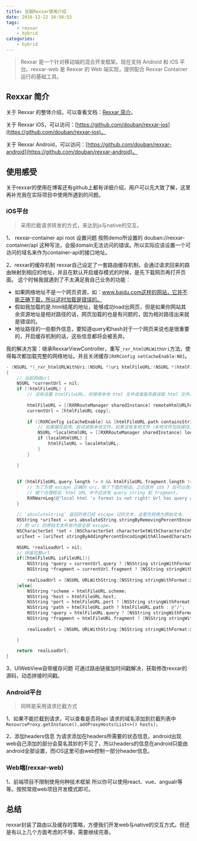 ```yaml
---
title: 豆瓣Rexxar使用介绍
date: 2016-12-22 16:58:53
tags: 
	- rexxar
	- hybrid
categories:
	- hybrid
---
```


> Rexxar 是一个针对移动端的混合开发框架。现在支持 Android 和 iOS 平台。rexxar-web 是 Rexxar 的 Web 端实现，提供配合 Rexxar Container 运行的基础工具。

<!--more-->

## Rexxar 简介

关于 Rexxar 的整体介绍，可以查看文档：[Rexxar 简介](http://lincode.github.io/Rexxar-OpenSource)。

关于 Rexxar iOS，可以访问：[https://github.com/douban/rexxar-ios](https://github.com/douban/rexxar-ios)。

关于 Rexxar Android，可以访问：[https://github.com/douban/rexxar-android](https://github.com/douban/rexxar-android)。

## 使用感受

关于rexxar的使用在博客还有github上都有详细介绍，用户可以先大致了解，这里再补充我在实际项目中使用所遇到的问题。

### iOS平台

> 采用拦截请求转发的方式，来达到js与native的交互。

1、 rexxar-container api root 设置问题
按照demo所设置的 douban://rexxar-container/api 这种写法，会报domain无法访问的错误。所以实际应该设置一个可访问的域名来作为container-api的接口地址。

2、rexxar的缓存机制
rexxar自己设定了一套路由缓存机制，会通过请求回来的路由映射到相应的地址，并且在默认开启缓存模式的时候，是先下载网页再打开页面。
这个时候我就遇到了不太满足我自己业务的功能：
* 如果网络地址不是一个网页资源，如：www.baidu.com这样的网站，它并不能正确下载，所以这时加载是错误的。
* 假如我加载的是.html结尾的地址，能够成功load出网页，但是如果你网站其余资源地址是相对路径的话，网页加载的也是有问题的，因为相对路径出来就是错误的。
* 地址路径的一些额外信息，要知道query和hash对于一个网页来说也是很重要的，开启缓存机制的话，这些信息都将会被丢弃。

我的解决方案：继承RexxarViewController，重写`_rxr_htmlURLWithUri`方法，使得每次都加载完整的网络地址。并且关闭缓存`[RXRConfig setCacheEnable:NO]`。

```ObjectiveC
- (NSURL *)_rxr_htmlURLWithUri:(NSURL *)uri htmlFileURL:(NSURL *)htmlFileURL
{
    // 当前网络url
    NSURL *currentUrl = nil;
    if (!htmlFileURL) {
        // 没有设置 htmlFileURL，则使用本地 html 文件或者服务器读取 html 文件。
        
        htmlFileURL = [[RXRRouteManager sharedInstance] remoteHtmlURLForURI:self.uri];
        currentUrl = [htmlFileURL copy];
        
        if ([RXRConfig isCacheEnable] && [htmlFileURL.path containsString: @".html"]) {
            // 如果缓存启用，尝试读取本地文件。如果没有本地文件（本地文件包括缓存，和资源文件夹），则从服务器读取。
            NSURL *localHtmlURL = [[RXRRouteManager sharedInstance] localHtmlURLForURI:self.uri];
            if (localHtmlURL) {
                htmlFileURL = localHtmlURL;
            }
        }
        
    }
    
    
    if (htmlFileURL.query.length != 0 && htmlFileURL.fragment.length != 0) {
        // 为了方便 escape 正确的 uri，做了下面的假设。之后放弃 iOS 7 后可以改用 `queryItem` 来实现。
        // 做个合理假设：html URL 中不应该有 query string 和 fragment。
        RXRWarnLog(@"local html 's format is not right! Url has query and fragment.");
    }
    
    // `absoluteString` 返回的是已经 escape 过的文本，这里先转换为原始文本。
    NSString *uriText = uri.absoluteString.stringByRemovingPercentEncoding;
    // 把 uri 的原始文本所有内容全部 escape。
    NSCharacterSet *set = [NSCharacterSet characterSetWithCharactersInString:@""];
    uriText = [uriText stringByAddingPercentEncodingWithAllowedCharacters:set];
    
    NSURL *realLoadUrl = nil;
    // 拼接完整url
    if([htmlFileURL isFileURL]){
        NSString *query = currentUrl.query ? [NSString stringWithFormat:@"?%@&uri=%@",currentUrl.query, uriText] : [NSString stringWithFormat:@"?uri=%@", uriText];
        NSString *fragment = currentUrl.fragment ? [NSString stringWithFormat:@"#%@",currentUrl.fragment] : @"";
        
        realLoadUrl = [NSURL URLWithString:[NSString stringWithFormat:@"%@%@%@",htmlFileURL.absoluteString, query, fragment]];
    }else{
        NSString *scheme = htmlFileURL.scheme;
        NSString *host = htmlFileURL.host;
        NSString *port = htmlFileURL.port ? [NSString stringWithFormat:@":%@",htmlFileURL.port] : @"";
        NSString *path = htmlFileURL.path ? htmlFileURL.path : @"/";
        NSString *query = htmlFileURL.query ? [NSString stringWithFormat:@"?%@&uri=%@",htmlFileURL.query, uriText] : [NSString stringWithFormat:@"?uri=%@", uriText];
        NSString *fragment = htmlFileURL.fragment ? [NSString stringWithFormat:@"#%@",htmlFileURL.fragment] : @"";
        
        realLoadUrl = [NSURL URLWithString:[NSString stringWithFormat:@"%@://%@%@%@%@%@", scheme, host, port, path, query, fragment]];

    }
    
    return  realLoadUrl;
}
```

3、UIWebView自带缓存问题
可通过路由链接加时间戳解决，获取修改rexxar的源码，动态拼接时间戳。

### Android平台

> 同样是采用请求拦截方式

1、如果不能拦截到请求，可以查看是否将api 请求的域名添加到拦截列表中
`ResourceProxy.getInstance().addProxyHosts(List<>() hosts);`

2、添加headers信息
为请求添加在headers所需要的状态信息，android出现web自己添加的部分会莫名其妙的不见了，所以headers的信息在android只能由android全部设置，而iOS这里可由web控制一部分header信息。

### Web端(rexxar-web)

1、前端项目不限制使用何种技术框架
所以你可以使用react、vue、angualr等等。按照常规web项目开发模式即可。

## 总结

rexxar封装了路由以及缓存的策略，方便我们开发web与native的交互方式。但还是有以上几个方面考虑的不够，需要继续完善。

